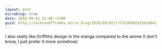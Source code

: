 ```yaml
---
layout: post
microblog: true
date: 2016-09-02 21:48 +1300
guid: http://JacksonOfTrades.micro.blog/2016/09/02/t771630902325616641.html
---
```

I also really like Griffiths design in the manga compared to the anime (I don't know, I just prefer it more somehow)
